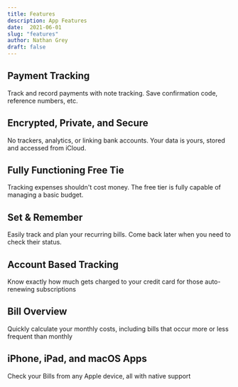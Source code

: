 ```yaml
---
title: Features
description: App Features
date:  2021-06-01
slug: "features"
author: Nathan Grey
draft: false
---
```


## Payment Tracking

Track and record payments with note tracking. Save confirmation code, reference numbers, etc.

## Encrypted, Private, and Secure

No trackers, analytics, or linking bank accounts. Your data is yours, stored and accessed from iCloud.

## Fully Functioning Free Tie

Tracking expenses shouldn't cost money. The free tier is fully capable of managing a basic budget.

## Set & Remember

Easily track and plan your recurring bills. Come back later when you need to check their status.

## Account Based Tracking

Know exactly how much gets charged to your credit card for those auto-renewing subscriptions

## Bill Overview

Quickly calculate your monthly costs, including bills that occur more or less frequent than monthly

## iPhone, iPad, and macOS Apps

Check your Bills from any Apple device, all with native support